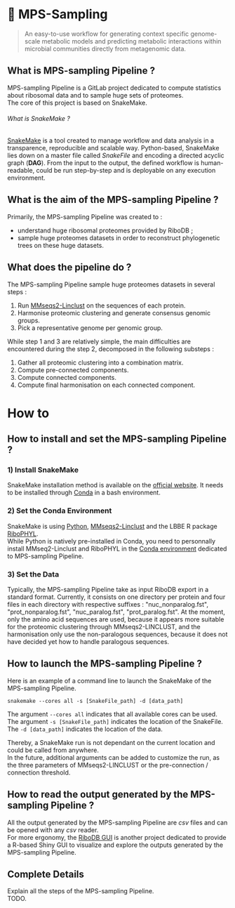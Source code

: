 # 🧬 MPS-Sampling

> An easy-to-use workflow for generating context specific genome-scale metabolic models and predicting metabolic interactions within microbial communities directly from metagenomic data.

## What is MPS-sampling Pipeline ?

MPS-sampling Pipeline is a GitLab project dedicated to compute statistics about ribosomal data and to sample huge sets of proteomes.
<br/>
The core of this project is based on SnakeMake.

###### What is SnakeMake ?

[SnakeMake](https://snakemake.readthedocs.io/en/stable/) is a tool created to manage workflow and data analysis in a transparence, reproducible and scalable way. Python-based, SnakeMake lies down on a master file called *SnakeFile* and encoding a directed acyclic graph (**DAG**). From the input to the output, the defined workflow is human-readable, could be run step-by-step and is deployable on any execution environment.

## What is the aim of the MPS-sampling Pipeline ?

Primarily, the MPS-sampling Pipeline was created to :
* understand huge ribosomal proteomes provided by RiboDB ;
* sample huge proteomes datasets in order to reconstruct phylogenetic trees on these huge datasets.

## What does the pipeline do ?

The MPS-sampling Pipeline sample huge proteomes datasets in several steps :
1. Run [MMseqs2-Linclust](https://github.com/soedinglab/MMseqs2/wiki/Tutorials) on the sequences of each protein.
2. Harmonise proteomic clustering and generate consensus genomic groups.
3. Pick a representative genome per genomic group.

While step 1 and 3 are relatively simple, the main difficulties are encountered during the step 2, decomposed in the following substeps :
1. Gather all proteomic clustering into a combination matrix.
2. Compute pre-connected components.
3. Compute connected components.
4. Compute final harmonisation on each connected component.

# How to

## How to install and set the MPS-sampling Pipeline ?

### 1) Install SnakeMake

SnakeMake installation method is available on the [official website](https://snakemake.readthedocs.io/en/stable/getting_started/installation.html). It needs to be installed through [Conda](https://docs.conda.io/projects/conda/en/latest/index.html) in a bash environment.

### 2) Set the Conda Environment

SnakeMake is using [Python](https://www.python.org/), [MMseqs2-Linclust](https://github.com/soedinglab/mmseqs2/wiki#clustering-databases-using-mmseqs-cluster-or-mmseqs-linclust) and the LBBE R package [RiboPHYL](https://gitlab.in2p3.fr/ribodb/riboPHYL).
<br/>
While Python is natively pre-installed in Conda, you need to personnally install MMseq2-Linclust and RiboPHYL in the [Conda environment](https://docs.conda.io/projects/conda/en/latest/user-guide/tasks/manage-environments.html) dedicated to MPS-sampling Pipeline.

### 3) Set the Data

Typically, the MPS-sampling Pipeline take as input RiboDB export in a standard format. Currently, it consists on one directory per protein and four files in each directory with respective suffixes : "nuc_nonparalog.fst", "prot_nonparalog.fst", "nuc_paralog.fst", "prot_paralog.fst". At the moment, only the amino acid sequences are used, because it appears more suitable for the proteomic clustering through MMseqs2-LINCLUST, and the harmonisation only use the non-paralogous sequences, because it does not have decided yet how to handle paralogous sequences.

## How to launch the MPS-sampling Pipeline ?

Here is an example of a command line to launch the SnakeMake of the MPS-sampling Pipeline.
```
snakemake --cores all -s [SnakeFile_path] -d [data_path]
```

The argument `--cores all` indicates that all available cores can be used.
<br/>
The argument `-s [SnakeFile_path]` indicates the location of the SnakeFile.
<br/>
The `-d [data_path]` indicates the location of the data.

Thereby, a SnakeMake run is not dependant on the current location and could be called from anywhere.
<br/>
In the future, additional arguments can be added to customize the run, as the three parameters of MMseqs2-LINCLUST or the pre-connection / connection threshold.

## How to read the output generated by the MPS-sampling Pipeline ?

All the output generated by the MPS-sampling Pipeline are *csv* files and can be opened with any *csv* reader.
<br/>
For more ergonomy, the [RiboDB GUI](https://gitlab.in2p3.fr/ribodb/riboDB_gui) is another project dedicated to provide a R-based Shiny GUI to visualize and explore the outputs generated by the MPS-sampling Pipeline.

## Complete Details

Explain all the steps of the MPS-sampling Pipeline.
<br/>
TODO.
